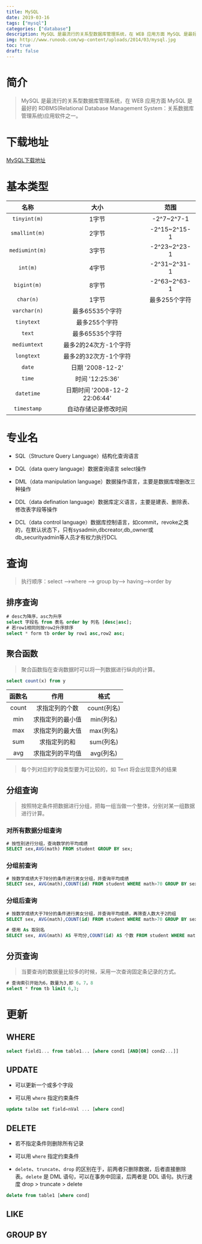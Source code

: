 ```yaml
---
title: MySQL
date: 2019-03-16
tags: ["mysql"]
categories: ["database"]
description: MySQL 是最流行的关系型数据库管理系统，在 WEB 应用方面 MySQL 是最好的 RDBMS(Relational Database Management System：关系数据库管理系统)应用软件之一。
img: http://www.runoob.com/wp-content/uploads/2014/03/mysql.jpg
toc: true
draft: false
---
```


# 简介

> MySQL 是最流行的关系型数据库管理系统，在 WEB 应用方面 MySQL 是最好的 RDBMS(Relational Database Management System：关系数据库管理系统)应用软件之一。

# 下载地址
[MySQL下载地址](http://dev.mysql.com/downloads/mysql/)

# 基本类型

名称|大小|范围
:-:|:-:|:-:
`tinyint(m)`|1字节|-2^7~2^7-1
`smallint(m)`|2字节|-2^15~2^15-1
`mediumint(m)`|3字节|-2^23~2^23-1
`int(m)`|4字节|-2^31~2^31-1
`bigint(m)`|8字节|-2^63~2^63-1
`char(n)`|1字节|最多255个字符
`varchar(n)`|最多65535个字符
`tinytext`|最多255个字符
`text`|最多65535个字符
`mediumtext`|最多2的24次方-1个字符
`longtext`|最多2的32次方-1个字符
`date`|日期 '2008-12-2'
`time`|时间 '12:25:36'
`datetime`|日期时间 '2008-12-2 22:06:44'
`timestamp`|自动存储记录修改时间

<!--more-->

# 专业名

+ SQL（Structure Query Language）结构化查询语言

+ DQL（data query language）数据查询语言 select操作

+ DML（data manipulation language）数据操作语言，主要是数据库增删改三种操作

+ DDL（data defination language）数据库定义语言，主要是建表、删除表、修改表字段等操作

+ DCL（data control language）数据库控制语言，如commit，revoke之类的，在默认状态下，只有sysadmin,dbcreator,db_owner或db_securityadmin等人员才有权力执行DCL


# 查询

> 执行顺序：select –>where –> group by–> having–>order by

## 排序查询

```sql
# desc为降序，asc为升序
select 字段名 from 表名 order by 列名 [desc|asc];
# 若row1相同则按row2升序排序
select * form tb order by row1 asc,row2 asc;
```

## 聚合函数

> 聚合函数指在查询数据时可以将一列数据进行纵向的计算。

```sql
select count(x) from y
```

函数名|作用|格式
:-:|:-:|:-:
count|求指定列的个数|count(列名)
min|求指定列的最小值|min(列名)
max|求指定列的最大值|max(列名)
sum|求指定列的和|sum(列名)
avg|求指定列的平均值|avg(列名)

> 每个列对应的字段类型要为可比较的，如 Text 将会出现意外的结果

## 分组查询

> 按照特定条件把数据进行分组，把每一组当做一个整体，分别对某一组数据进行计算。

### 对所有数据分组查询

```sql
# 按性别进行分组，查询数学的平均成绩
SELECT sex,AVG(math) FROM student GROUP BY sex;
```

### 分组前查询

```sql
# 按数学成绩大于70分的条件进行男女分组，并查询平均成绩
SELECT sex, AVG(math),COUNT(id) FROM student WHERE math>70 GROUP BY sex;
```

### 分组后查询 

```sql
# 按数学成绩大于70分的条件进行男女分组，并查询平均成绩，再筛查人数大于2的组
SELECT sex, AVG(math),COUNT(id) FROM student WHERE math>70 GROUP BY sex HAVING COUNT(id)>2;

# 使用 As 取别名
SELECT sex, AVG(math) AS 平均分,COUNT(id) AS 个数 FROM student WHERE math>70 GROUP BY sex HAVING 个数>2;
```

## 分页查询

> 当要查询的数据量比较多的时候，采用一次查询固定条记录的方式。

```sql
# 查询索引开始为6，数量为3,即 6，7，8
select * from tb limit 6,3;
```


# 更新

## WHERE

```sql
select field1... from table1... [where cond1 [AND[OR] cond2...]]
```

## UPDATE

+ 可以更新一个或多个字段

+ 可以用 `where` 指定约束条件

```sql
update talbe set field=nVal ... [where cond]
```

## DELETE

+ 若不指定条件则删除所有记录

+ 可以用 `where` 指定约束条件

+ `delete`、`truncate`、`drop` 的区别在于，前两者只删除数据，后者直接删除表。`delete` 是 DML 语句，可以在事务中回滚，后两者是 DDL 语句。执行速度 drop > truncate > delete

```sql
delete from table1 [where cond]
```


## LIKE


## GROUP BY